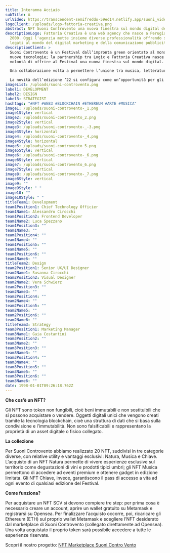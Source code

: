 ```yaml
---
title: Interamna Acciaio
subTitle: A
urlVideo: https://transcendent-semifreddo-59ed14.netlify.app/suoni_video.mp4
logoClient: /uploads/logo-fattoria-creativa.png
abstract: NFT Suoni Controvento una nuova finestra sul mondo digital del Web3.
descriptionLogo: Fattoria Creativa è una web agency che nasce a Perugia nel
  2000. Oggi l'agenzia mette insieme diverse professionalità offrendo servizi
  legati al mondo del digital marketing e della comunicazione pubblicitaria.
descriptionClient: >
  Suoni Controvento è un Festival dall’impronta green orientato al mondo delle
  nuove tecnologie; la partnership tra Logix e Fattoria Creativa nasce dalla
  volontà di offrire al Festival una nuova finestra sul mondo digital. 

  Una collaborazione volta a permettere l’unione tra musica, letteratura, arte e territorio umbro con uno degli asset più popolari del momento: gli NFT. 

  La novità dell’edizione ’22 si configura come un’opportunità per gli utenti di avvicinarsi al mondo del Web3, per vivere il festival in un’ottica differente e offrire vantaggi e nuove modalità di partecipazione attiva a tutta la community di appassionati e curiosi.
imageList: /uploads/suoni-controvento.png
label1: DEVELOPMENT
label2: DESIGN
label3: STRATEGIST
hashtags: "#NFT #WEB3 #BLOCKCHAIN #ETHEREUM #ARTE #MUSICA"
image1: /uploads/suoni-controvento-_1.png
image1Style: vertical
image2: /uploads/suoni-controvento_2.png
image2Style: vertical
image3: /uploads/suoni-controvento-_-3.png
image3Style: horizontal
image4: /uploads/suoni-controvento-_4.png
image4Style: horizontal
image5: /uploads/suoni-controvento_5.png
image5Style: vertical
image6: /uploads/suoni-controvento-_6.png
image6Style: vertical
image7: /uploads/suoni-controvento_6.png
image7Style: vertical
image8: /uploads/suoni-controvento-_7.png
image8Style: vertical
image9: ""
image9Style: " "
image10: ""
image10Style: " "
titleTeam1: Development
team1Position1: Chief Technology Officier
team1Name1: Alessandro Cirocchi
team1Position2: Frontend Developer
team1Name2: Luca Spezzano
team1Position3: ""
team1Name3: ""
team1Position4: ""
team1Name4: ""
team1Position5: ""
team1Name5: ""
team1Position6: ""
team1Name6: ""
titleTeam2: Design
team2Position1: Senior UX/UI Designer
team2Name1: Susanna Cirocchi
team2Position2: Visual Designer
team2Name2: Vera Schwierz
team2Position3: ""
team2Name3: ""
team2Position4: ""
team2Name4: ""
team2Position5: ""
team2Name5: ""
team2Position6: ""
team2Name6: ""
titleTeam3: Strategy
team3Position1: Marketing Manager
team3Name1: Gaia Costantini
team3Position2: ""
team3Name2: ""
team3Position3: ""
team3Name3: ""
team3Position4: ""
team3Name4: ""
team3Position5: ""
team3Name5: ""
team3Position6: ""
team3Name6: ""
date: 1998-01-01T09:26:18.762Z
---
```

**Che cos’è un NFT?**

Gli NFT sono token non fungibili, cioè beni immutabili e non sostituibili che si possono acquistare o vendere. Oggetti digitali unici che vengono creati tramite la tecnologia blockchain, cioè una struttura di dati che si basa sulla condivisione e l’immutabilità. Non sono falsificabili e rappresentano la proprietà di un asset digitale o fisico collegato.

**La collezione**

Per Suoni Controvento abbiamo realizzato 20 NFT, suddivisi in tre categorie diverse, con relative utility e vantaggi esclusivi: Natura, Musica e Chiave. L’acquisto di un NFT Natura permette di vivere esperienze esclusive sul territorio come degustazioni di vini e prodotti tipici umbri; gli NFT Musica permettono di accedere ad eventi premium e ottenere gadget in edizione limitata. Gli NFT Chiave, invece, garantiscono il pass di accesso a vita ad ogni evento di qualsiasi edizione del Festival.

**Come funziona?**

Per acquistare un NFT SCV si devono compiere tre step: per prima cosa è necessario creare un account, aprire un wallet gratuito su Metamask e registrarsi su Opensea. Per finalizzare l’acquisto occorre, poi, ricaricare gli Ethereum (ETH) sul proprio wallet Metamask e scegliere l’NFT desiderato dal marketplace di Suoni Controvento (collegato direttamente ad Opensea). Una volta acquistato il proprio token sarà possibile accedere a tutte le esperienze riservate.

Scopri il nostro progetto: 
[NFT Marketplace Suoni Contro Vento](https://nft.suonicontrovento.it/)